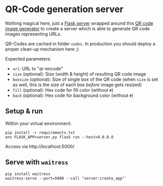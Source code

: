 # QR-Code generation server

Nothing magical here, just a [Flask server](https://www.palletsprojects.com/p/flask/) wrapped around this [QR code image generator](https://pypi.org/project/qrcode/) to create a server which is able to generate QR code images representing URLs.

QR-Codes are cached in folder  `codes`. In production you should deploy a proper clean-up mechanism here ;)

Expected parameters:

* `url`: URL to "qr-encode"
* `size` (optional): Size (width & height) of resulting QR code image
* `boxsize` (optional): Size of single box of the QR code (when `size` is set as well, this is the size of each box *before* image gets resized)
* `fill` (optional): Hex code for fill color (without `#`)
* `back` (optional): Hex code for background color (without `#`)

## Setup & run

Within your virtual environment:
```
pip install -r requirements.txt
env FLASK_APP=server.py flask run --host=0.0.0.0
```

Access via http://localhost:5000/

## Serve with `waitress`

```
pip install waitress
waitress-serve --port=5000 --call "server:create_app"`
```
